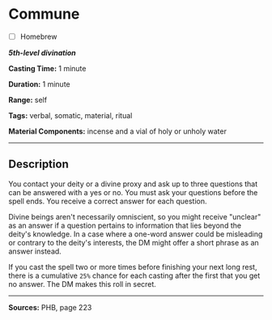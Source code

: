 # Commune

- [ ] Homebrew

***5th-level divination***

**Casting Time:** 1 minute

**Duration:** 1 minute

**Range:** self

**Tags:** verbal, somatic, material, ritual

**Material Components:** incense and a vial of holy or unholy water

---

## Description
You contact your deity or a divine proxy and ask up to three questions that can be answered with a yes or no.
You must ask your questions before the spell ends.
You receive a correct answer for each question.

Divine beings aren't necessarily omniscient, so you might receive "unclear" as an answer if a question pertains to information that lies beyond the deity's knowledge.
In a case where a one-word answer could be misleading or contrary to the deity's interests, the DM might offer a short phrase as an answer instead.

If you cast the spell two or more times before finishing your next long rest, there is a cumulative `25%` chance for each casting after the first that you get no answer.
The DM makes this roll in secret.

---

**Sources:** PHB, page 223
